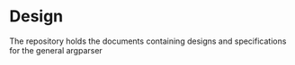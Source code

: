 # Design
The repository holds the documents containing designs and specifications for the general argparser  
